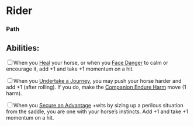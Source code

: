 # Rider
### Path


## Abilities:
<input type="checkbox" />When you [Heal](ironsworn/moves/adventure/heal) your horse, or when you [Face Danger](ironsworn/moves/adventure/face_danger) to calm or encourage it, add +1 and take +1 momentum on a hit.

<input type="checkbox" />When you [Undertake a Journey](ironsworn/moves/adventure/undertake_a_journey), you may push your horse harder and add +1 (after rolling). If you do, make the [Companion Endure Harm](ironsworn/moves/suffer/companion_endure_harm) move (1 harm).

<input type="checkbox" />When you [Secure an Advantage](ironsworn/moves/adventure/secure_an_advantage) +wits by sizing up a perilous situation from the saddle, you are one with your horse’s instincts. Add +1 and take +1 momentum on a hit.

